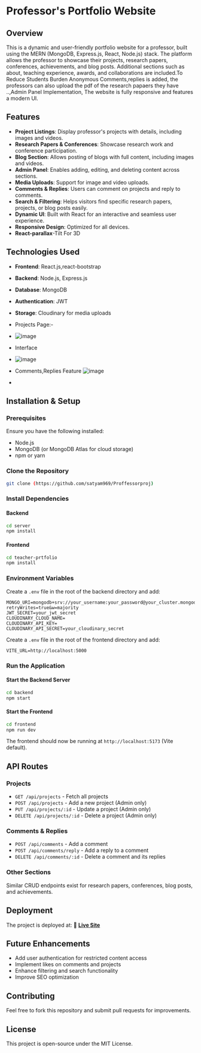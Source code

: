 # Professor's Portfolio Website

## Overview
This is a dynamic and user-friendly portfolio website for a professor, built using the MERN (MongoDB, Express.js, React, Node.js) stack. The platform allows the professor to showcase their projects, research papers, conferences, achievements, and blog posts. Additional sections such as about, teaching experience, awards, and collaborations are included.To Reduce Students Burden Anonymous Comments,replies is added, the professors can also upload the pdf of the research papaers they have ..,Admin Panel Implementation, The website is fully responsive and features a modern UI.

## Features
- **Project Listings**: Display professor's projects with details, including images and videos.
- **Research Papers & Conferences**: Showcase research work and conference participation.
- **Blog Section**: Allows posting of blogs with full content, including images and videos.
- **Admin Panel**: Enables adding, editing, and deleting content across sections.
- **Media Uploads**: Support for image and video uploads.
- **Comments & Replies**: Users can comment on projects and reply to comments.
- **Search & Filtering**: Helps visitors find specific research papers, projects, or blog posts easily.
- **Dynamic UI**: Built with React for an interactive and seamless user experience.
- **Responsive Design**: Optimized for all devices.
- **React-parallax**-Tilt For 3D  

## Technologies Used
- **Frontend**: React.js,react-bootstrap
- **Backend**: Node.js, Express.js
- **Database**: MongoDB
- **Authentication**: JWT
- **Storage**: Cloudinary for media uploads

- Projects Page:-
- ![image](https://github.com/user-attachments/assets/9ce15522-4345-495b-90a1-29e57560ca75)

- Interface
- ![image](https://github.com/user-attachments/assets/a260f591-df3e-4fea-9b8a-e124573622fd)

- Comments,Replies Feature
![image](https://github.com/user-attachments/assets/e1f37e0e-516d-41f2-bc23-de6eb9463dc9)

- 

## Installation & Setup
### Prerequisites
Ensure you have the following installed:
- Node.js
- MongoDB (or MongoDB Atlas for cloud storage)
- npm or yarn

### Clone the Repository
```bash
git clone (https://github.com/satyam969/Proffessorproj)
```

### Install Dependencies
#### Backend
```bash
cd server
npm install
```
#### Frontend
```bash
cd teacher-prtfolio
npm install
```

### Environment Variables
Create a `.env` file in the root of the backend directory and add:
```
MONGO_URI=mongodb+srv://your_username:your_password@your_cluster.mongodb.net/your_database?retryWrites=true&w=majority
JWT_SECRET=your_jwt_secret
CLOUDINARY_CLOUD_NAME=
CLOUDINARY_API_KEY=
CLOUDINARY_API_SECRET=your_cloudinary_secret
```
Create a `.env` file in the root of the frontend directory and add:
```
VITE_URL=http://localhost:5000
```

### Run the Application
#### Start the Backend Server
```bash
cd backend
npm start
```
#### Start the Frontend
```bash
cd frontend
npm run dev
```
The frontend should now be running at `http://localhost:5173` (Vite default).

## API Routes
### Projects
- `GET /api/projects` - Fetch all projects
- `POST /api/projects` - Add a new project (Admin only)
- `PUT /api/projects/:id` - Update a project (Admin only)
- `DELETE /api/projects/:id` - Delete a project (Admin only)

### Comments & Replies
- `POST /api/comments` - Add a comment
- `POST /api/comments/reply` - Add a reply to a comment
- `DELETE /api/comments/:id` - Delete a comment and its replies

### Other Sections
Similar CRUD endpoints exist for research papers, conferences, blog posts, and achievements.

## Deployment
The project is deployed at:
🔗 **[Live Site](https://proffessorproj-2.onrender.com/)**

## Future Enhancements
- Add user authentication for restricted content access
- Implement likes on comments and projects
- Enhance filtering and search functionality
- Improve SEO optimization

## Contributing
Feel free to fork this repository and submit pull requests for improvements.

## License
This project is open-source under the MIT License.


